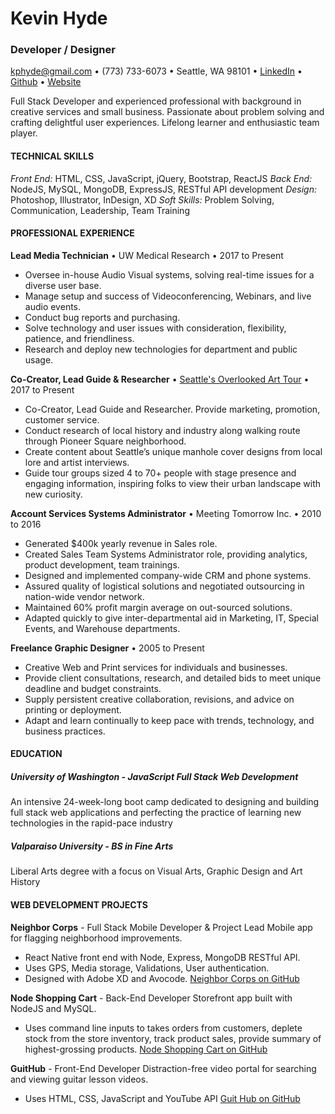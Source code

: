 # Kevin Hyde
### Developer / Designer

kphyde@gmail.com • 
(773) 733-6073 • 
Seattle, WA 98101 • 
[LinkedIn](https://linkedin.com/in/kevin-hyde-54a71416/) • 
[Github](https://github.com/futurethang) • 
[Website](https://www.kevindesignhyde.com/)

Full Stack Developer and experienced professional with background in creative services and small business. Passionate about problem solving and crafting delightful user experiences. Lifelong learner and enthusiastic team player.

#### TECHNICAL SKILLS 
*Front End:* HTML, CSS, JavaScript, jQuery, Bootstrap, ReactJS
*Back End:* NodeJS, MySQL, MongoDB, ExpressJS, RESTful API development
*Design:* Photoshop, Illustrator, InDesign, XD
*Soft Skills:* Problem Solving, Communication, Leadership, Team Training

#### PROFESSIONAL EXPERIENCE
**Lead Media Technician** • UW Medical Research • 2017 to Present
* Oversee in-house Audio Visual systems, solving real-time issues for a diverse user base. 
* Manage setup and success of Videoconferencing, Webinars, and live audio events. 
* Conduct bug reports and purchasing. 
* Solve technology and user issues with consideration, flexibility, patience, and friendliness. 
* Research and deploy new technologies for department and public usage.

**Co-Creator, Lead Guide & Researcher** • [Seattle's Overlooked Art Tour](http://www.overlookedarttour.com/) • 2017 to Present
* Co-Creator, Lead Guide and Researcher. Provide marketing, promotion, customer service.
* Conduct research of local history and industry along walking route through Pioneer Square neighborhood.
* Create content about Seattle’s unique manhole cover designs from local lore and artist interviews. 
* Guide tour groups sized 4 to 70+ people with stage presence and engaging information, inspiring folks to view their urban landscape with new curiosity.

**Account Services Systems Administrator** • Meeting Tomorrow Inc. • 2010 to 2016
* Generated $400k yearly revenue in Sales role. 
* Created Sales Team Systems Administrator role, providing analytics, product development, team trainings.
* Designed and implemented company-wide CRM and phone systems. 
* Assured quality of logistical solutions and negotiated outsourcing in nation-wide vendor network.
* Maintained 60% profit margin average on out-sourced solutions.
* Adapted quickly to give inter-departmental aid in Marketing, IT, Special Events, and Warehouse departments.

**Freelance Graphic Designer** • 2005 to Present
* Creative Web and Print services for individuals and businesses. 
* Provide client consultations, research, and detailed bids to meet unique deadline and budget constraints. 
* Supply persistent creative collaboration, revisions, and advice on printing or deployment.
* Adapt and learn continually to keep pace with trends, technology, and business practices.

#### EDUCATION
##### University of Washington - JavaScript Full Stack Web Development
An intensive 24-week-long boot camp dedicated to designing and building full stack web applications and perfecting the practice of learning new technologies in the rapid-pace industry

##### Valparaiso University - BS in Fine Arts
Liberal Arts degree with a focus on Visual Arts, Graphic Design and Art History

#### WEB DEVELOPMENT PROJECTS
**Neighbor Corps** - Full Stack Mobile Developer & Project Lead
Mobile app for flagging neighborhood improvements. 
* React Native front end with Node, Express, MongoDB RESTful API. 
* Uses GPS, Media storage, Validations, User authentication. 
* Designed with Adobe XD and Avocode.
[Neighbor Corps on GitHub](https://github.com/UWBC-Final-Project/Neighbor-Corps-React-Native)

**Node Shopping Cart** - Back-End Developer
Storefront app built with NodeJS and MySQL. 
* Uses command line inputs to takes orders from customers, deplete stock from the store inventory, track product sales, provide summary of highest-grossing products.
[Node Shopping Cart on GitHub](https://github.com/futurethang/Node_Shopping_Cart) 

**GuitHub** - Front-End Developer
Distraction-free video portal for searching and viewing guitar lesson videos.
* Uses HTML, CSS, JavaScript and YouTube API
[Guit Hub on GitHub](https://github.com/futurethang/YouTube_Guitar_Trainer) 
